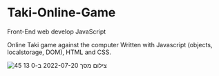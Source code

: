 # Taki-Online-Game
Front-End web develop JavaScript

Online Taki game against the computer 
Written with Javascript (objects, localstorage, DOM), HTML and CSS.

![צילום מסך 2022-07-20 ב-0 13 45](https://user-images.githubusercontent.com/80591263/179850108-1be2f24a-11c9-4e4e-a8aa-85a038b46548.png)
